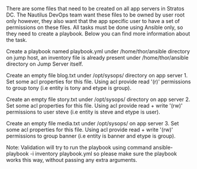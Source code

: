 There are some files that need to be created on all app servers in Stratos DC. The Nautilus DevOps team want these files to be owned by user root only however, they also want that the app specific user to have a set of permissions on these files. All tasks must be done using Ansible only, so they need to create a playbook. Below you can find more information about the task.

Create a playbook named playbook.yml under /home/thor/ansible directory on jump host, an inventory file is already present under /home/thor/ansible directory on Jump Server itself.

Create an empty file blog.txt under /opt/sysops/ directory on app server 1. Set some acl properties for this file. Using acl provide read '(r)' permissions to group tony (i.e entity is tony and etype is group).

Create an empty file story.txt under /opt/sysops/ directory on app server 2. Set some acl properties for this file. Using acl provide read + write '(rw)' permissions to user steve (i.e entity is steve and etype is user).

Create an empty file media.txt under /opt/sysops/ on app server 3. Set some acl properties for this file. Using acl provide read + write '(rw)' permissions to group banner (i.e entity is banner and etype is group).

Note: Validation will try to run the playbook using command ansible-playbook -i inventory playbook.yml so please make sure the playbook works this way, without passing any extra arguments.
